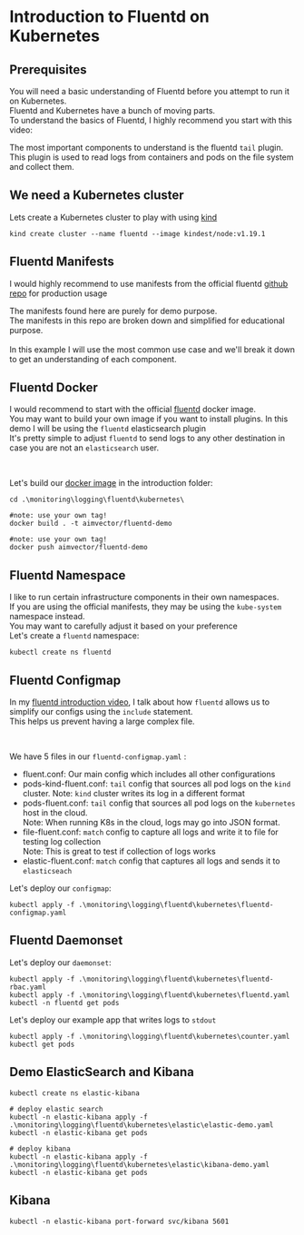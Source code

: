 # Introduction to Fluentd on Kubernetes

## Prerequisites 

You will need a basic understanding of Fluentd before you attempt to run it on Kubernetes.<br/> 
Fluentd and Kubernetes have a bunch of moving parts.<br/> 
To understand the basics of Fluentd, I highly recommend you start with this video: <br/> 


The most important components to understand is the fluentd `tail` plugin. <br/>
This plugin is used to read logs from containers and pods on the file system and collect them.

## We need a Kubernetes cluster

Lets create a Kubernetes cluster to play with using [kind](https://kind.sigs.k8s.io/docs/user/quick-start/)

```
kind create cluster --name fluentd --image kindest/node:v1.19.1
```

## Fluentd Manifests

I would highly recommend to use manifests from the official fluentd [github repo](https://github.com/fluent/fluentd-kubernetes-daemonset) for production usage <br/>

The manifests found here are purely for demo purpose. <br/>
The manifests in this repo are broken down and simplified for educational purpose. </br>
<br/>
In this example I will use the most common use case and we'll break it down to get an understanding of each component.

## Fluentd Docker

I would recommend to start with the official [fluentd](https://hub.docker.com/r/fluent/fluentd/)
docker image. <br/>
You may want to build your own image if you want to install plugins.
In this demo I will be using the `fluentd` elasticsearch plugin <br/>
It's pretty simple to adjust `fluentd` to send logs to any other destination in case you are not an `elasticsearch` user. <br/>

<br/>

Let's build our [docker image](https://github.com/marcel-dempers/docker-development-youtube-series/blob/master/monitoring/logging/fluentd/introduction/dockerfile) in the introduction folder:


```
cd .\monitoring\logging\fluentd\kubernetes\

#note: use your own tag!
docker build . -t aimvector/fluentd-demo

#note: use your own tag!
docker push aimvector/fluentd-demo

```

## Fluentd Namespace

I like to run certain infrastructure components in their own namespaces. <br/>
If you are using the official manifests, they may be using the `kube-system` namespace instead. <br/>
You may want to carefully adjust it based on your preference <br/>
Let's create a `fluentd` namespace: <br/>

```
kubectl create ns fluentd

```
## Fluentd Configmap

In my [fluentd introduction video](https://youtu.be/Gp0-7oVOtPw), I talk about how `fluentd` allows us to simplify our configs using the `include` statement. <br/> 
This helps us prevent having a large complex file.

<br/>

We have 5 files in our `fluentd-configmap.yaml` :
* fluent.conf: Our main config which includes all other configurations
* pods-kind-fluent.conf: `tail` config that sources all pod logs on the `kind` cluster.
  Note: `kind` cluster writes its log in a different format
* pods-fluent.conf: `tail` config that sources all pod logs on the `kubernetes` host in the cloud. <br/>
  Note: When running K8s in the cloud, logs may go into JSON format.
* file-fluent.conf: `match` config to capture all logs and write it to file for testing log collection </br>
  Note: This is great to test if collection of logs works
* elastic-fluent.conf: `match` config that captures all logs and sends it to `elasticseach`

Let's deploy our `configmap`:

```
kubectl apply -f .\monitoring\logging\fluentd\kubernetes\fluentd-configmap.yaml

```

## Fluentd Daemonset

Let's deploy our `daemonset`:

```
kubectl apply -f .\monitoring\logging\fluentd\kubernetes\fluentd-rbac.yaml 
kubectl apply -f .\monitoring\logging\fluentd\kubernetes\fluentd.yaml
kubectl -n fluentd get pods

```

Let's deploy our example app that writes logs to `stdout`

```
kubectl apply -f .\monitoring\logging\fluentd\kubernetes\counter.yaml
kubectl get pods

```

## Demo ElasticSearch and Kibana

```
kubectl create ns elastic-kibana

# deploy elastic search
kubectl -n elastic-kibana apply -f .\monitoring\logging\fluentd\kubernetes\elastic\elastic-demo.yaml
kubectl -n elastic-kibana get pods

# deploy kibana
kubectl -n elastic-kibana apply -f .\monitoring\logging\fluentd\kubernetes\elastic\kibana-demo.yaml
kubectl -n elastic-kibana get pods
```

## Kibana

```
kubectl -n elastic-kibana port-forward svc/kibana 5601
```
